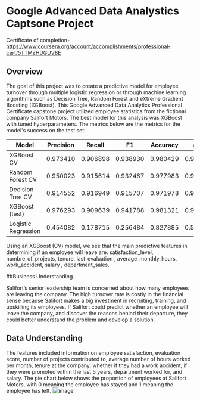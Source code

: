 # Google Advanced Data Analystics Captsone Project 

Certificate of completion-https://www.coursera.org/account/accomplishments/professional-cert/5TTMZHDGUV8E
## Overview
The goal of this project was to create a predictive model for employee turnover through multiple logistic regression or through machine learning algorithms such as Decision Tree, Random Forest and eXtreme Gradient Boosting (XGBoost). This Google Advanced Data Analytics Professional Certificate capstone project utilized employee statistics from the fictional company Salifort Motors. The best model for this analysis was XGBoost with tuned hyperparameters. The metrics below are the metrics for the model's success on the test set:

| Model                | Precision | Recall   | F1       | Accuracy | AUC      |
|---------------------|-----------|----------|----------|----------|----------|
| XGBoost CV          | 0.973410  | 0.906898 | 0.938930 | 0.980429 | 0.981492 |
| Random Forest CV    | 0.950023  | 0.915614 | 0.932467 | 0.977983 | 0.980425 |
| Decision Tree CV    | 0.914552  | 0.916949 | 0.915707 | 0.971978 | 0.969819 |
| XGBoost (test)      | 0.976293  | 0.909639 | 0.941788 | 0.981321 | 0.952619 |
| Logistic Regression | 0.454082  | 0.178715 | 0.256484 | 0.827885 | 0.567957 |

Using an XGBoost (CV) model, we see that the main predictive features in determining if an employee will leave are: satisfaction_level, numbre_of_projects, tenure, last_evaluation , average_monthly_hours, work_accident, salary , department_sales.

##Business Understanding

Salifort’s senior leadership team is concerned about how many employees are leaving the company. The high turnover rate is costly in the financial sense because Salifort makes a big investment in recruiting, training, and upskilling its employees. If Salifort could predict whether an employee will leave the company, and discover the reasons behind their departure, they could better understand the problem and develop a solution.

## Data Understanding

The features included information on employee satisfaction, evaluation score, number of projects contributed to, average number of hours worked per month, tenure at the company, whether if they had a work accident, if they were promoted within the last 5 years, department worked for, and salary. The pie chart below shows the proportion of employees at Salifort Motors, with 0 meaning the employee has stayed and 1 meaning the employee has left.
![image](https://github.com/user-attachments/assets/214296a8-aaed-43a1-85ec-cb44434f0630)
